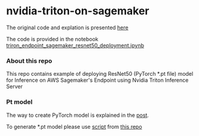 # nvidia-triton-on-sagemaker
The original code and explation is presented <a href="https://github.com/aws/amazon-sagemaker-examples/blob/main/sagemaker-triton/resnet50/triton_resnet50.ipynb">here</a>

The code is provided in the notebook <a href="https://github.com/enoten/nvidia-triton-on-sagemaker/blob/main/triron_endpoint_sagemaker_resnet50_deployment.ipynb">triron_endpoint_sagemaker_resnet50_deployment.ipynb
</a>

<h3>About this repo</h3>
This repo contains example of deploying ResNet50 (PyTorch *.pt file) model for Inference on AWS Sagemaker's Endpoint using Nvidia Triton Inference Server

<h3>Pt model</h3>
The way to create PyTorch model is explained in the <a href="https://github.com/aws/amazon-sagemaker-examples/blob/main/sagemaker-triton/resnet50/triton_resnet50.ipynb">post</a>. 

To generate *.pt model please use <a href="https://github.com/aws/amazon-sagemaker-examples/blob/main/sagemaker-triton/resnet50/workspace/pt_exporter.py">script</a> from <a href="https://github.com/aws/amazon-sagemaker-examples/tree/main/sagemaker-triton/resnet50/workspace"> this repo</a>
